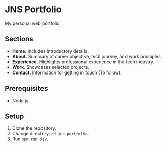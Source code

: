 # JNS Portfolio

My personal web portfolio

## Sections

- **Home.** Includes introductory details.
- **About.** Summary of career objective, tech journey, and work principles.
- **Experience.** Highlights professional experience in the tech industry.
- **Work.** Showcases selected projects.
- **Contact.** Information for getting in touch (To follow).

## Prerequisites

- Node.js

## Setup

1. Clone the repository.
2. Change directory: `cd jns-portfolio`.
3. Run `npm run dev`.